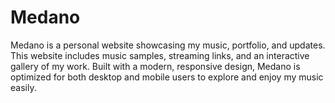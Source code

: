 # Medano
Medano is a personal website showcasing my music, portfolio, and updates. This website includes music samples, streaming links, and an interactive gallery of my work. Built with a modern, responsive design, Medano is optimized for both desktop and mobile users to explore and enjoy my music easily.
